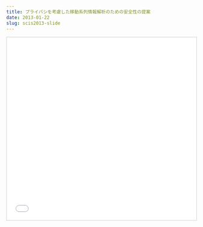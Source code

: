 ```yaml
---
title: プライバシを考慮した移動系列情報解析のための安全性の提案
date: 2013-01-22
slug: scis2013-slide
---
```

<iframe src="//www.slideshare.net/slideshow/embed_code/key/4HvIBftg3QjbRu" width="595" height="485" frameborder="0" marginwidth="0" marginheight="0" scrolling="no" style="border:1px solid #CCC; border-width:1px; margin-bottom:5px; max-width: 100%;" allowfullscreen> </iframe>
